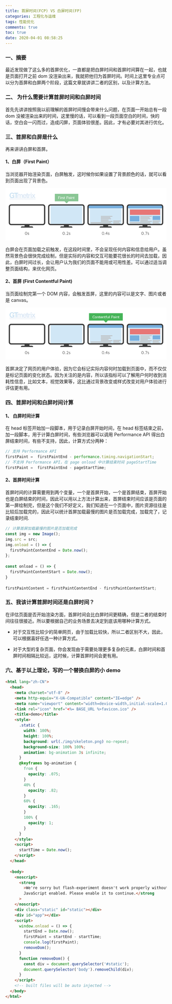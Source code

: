 ```yaml
---
title: 首屏时间(FCP) VS 白屏时间(FP)
categories: 工程化与运维
tags: 性能优化
comments: true
toc: true
date: 2020-04-01 08:58:25
---
```

### 一、摘要

最近发现做了这么多的首屏优化，一直都是把白屏时间和首屏时间算在一起，也就是页面打开之前 dom 没渲染出来，我就把他归为首屏时间。时间上这里专业点可以分为首屏和白屏两个阶段，这篇文章就讲讲二者的区别，以及计算方法。

### 二、 为什么需要计算首屏时间和白屏时间

首先先讲讲按照我以前理解的首屏时间慢会带来什么问题，在页面一开始总有一段 dom 没被渲染出来的时间，这里慢的话，可以看到一段页面空白的时间，快的话，空白会一闪而过，造成闪屏，页面体验很差。因此，才有必要对其进行优化。

### 三、首屏和白屏是什么

再来讲讲白屏和首屏。

#### 1、白屏（First Paint）

当浏览器开始渲染页面，白屏触发，这时候你如果设置了背景颜色的话，就可以看到页面出现了背景色。

![白屏示例图](https://raw.githubusercontent.com/Canace22/Assets/main/images/first-paint-example.png)

白屏会在页面加载之前触发，在这段时间里，不会呈现任何内容和信息给用户。虽然背景色会很快完成绘制，但是实际的内容和交互可能要花很长的时间去加载，因此，白屏时间过长，会让用户认为我们的页面不能用或可用性差。可以通过适当调整页面结构，来优化网页。

#### 2、首屏 (First Contentful Paint)

当页面绘制完第一个 DOM 内容，会触发首屏，这里的内容可以是文字、图片或者是 canvas。

![首屏示例图](https://raw.githubusercontent.com/Canace22/Assets/main/images/first-contentful-paint-example.png)

首屏决定了网页的用户体验，因为它会标记实际内容何时加载到页面中，而不仅仅是标记页面的变化状态。因为关注的是内容，所以该指标可以了解用户何时收到消耗性信息，比如文本，视觉效果等，这比通过背景改变或样式改变对用户体验进行评估更有用。

### 四、首屏时间和白屏时间计算

#### 1、 白屏时间计算

在 head 标签开始加一段脚本，用于记录白屏开始时间，在 head 标签结束之前，加一段脚本，用于计算白屏时间，有些浏览器可以调用 Performance API 得出白屏结束时间，有些不支持，因此，计算方式分两种：

```js
// 支持 Performance API
firstPaint =  firstPaintEnd - performance.timing.navigationStart;
// 不支持 Performance API，在 page onload 中计算结束时间 pageStartTime
firstPaint =  firstPaintEnd - pageStartTime;
```

#### 2、首屏时间计算

首屏时间的计算需要用到两个变量，一个是首屏开始，一个是首屏结束，首屏开始也是白屏结束的时间，因此可以用以上方法计算出来，首屏结束时间应该是页面的第一屏绘制完，但是这个我们不好定义，我们知道在一个页面中，图片资源往往是比较后加载完的，因此可以统计首屏加载最慢的图片是否加载完成，加载完了，记录结束时间.

```js
// 计算首屏加载最慢的图片是否加载完成
const img = new Image();
img.src = src;
img.onload = () => {
  firstPaintContentEnd = Date.now();
};

const onload = () => {
  firstPaintContentStart = Date.now();
}

firstPaintContent = firstPaintContentEnd - firstPaintContentStart;
```

### 五、我该计算首屏时间还是白屏时间？

在评估页面是否开始渲染方面，首屏时间会比白屏时间更精确，但是二者的结束时间往往很接近。所以要根据自己的业务场景去决定到底该用哪种计算方式。

- 对于交互性比较少的简单网页，由于加载比较快，所以二者区别不大，因此，可以根据喜好任选一种计算方式。

- 对于大型的复杂页面，你会发现由于需要处理更多复杂的元素，白屏时间和首屏时间相隔比较远，这时候，计算首屏时间会更有用。

### 六、基于以上理论，写的一个替换白屏的小 demo

```html
<html lang="zh-CN">
  <head>
    <meta charset="utf-8" />
    <meta http-equiv="X-UA-Compatible" content="IE=edge" />
    <meta name="viewport" content="width=device-width,initial-scale=1.0" />
    <link rel="icon" href="<%= BASE_URL %>favicon.ico" />
    <title>demo</title>
    <style>
      .static {
        width: 100%;
        height: 100%;
        background: url(./img/skeleton.png) no-repeat;
        background-size: 100% 100%;
        animation: bg-animation 3s infinite;
      }
      @keyframes bg-animation {
        from {
          opacity: .075;
        }
        40% {
          opacity: .82;
        }
        60% {
          opacity: .165;
        }
        100% {
          opacity: 1;
        }
      }
    </style>
    <script>
      startTime = Date.now();
    </script>
  </head>

  <body>
    <noscript>
      <strong
        >We're sorry but flash-experiment doesn't work properly without
        JavaScript enabled. Please enable it to continue.</strong
      >
    </noscript>
    <div class="static" id="static"></div>
    <div id="app"></div>
    <script>
      window.onload = () => {
        startEnd = Date.now();
        firstPaint = startEnd - startTime;
        console.log(firstPaint);
        removeDom();
      }
      function removeDom() {
        const div = document.querySelector('#static');
        document.querySelector('body').removeChild(div);
      }
    </script>
    <!-- built files will be auto injected -->
  </body>
</html>
```
